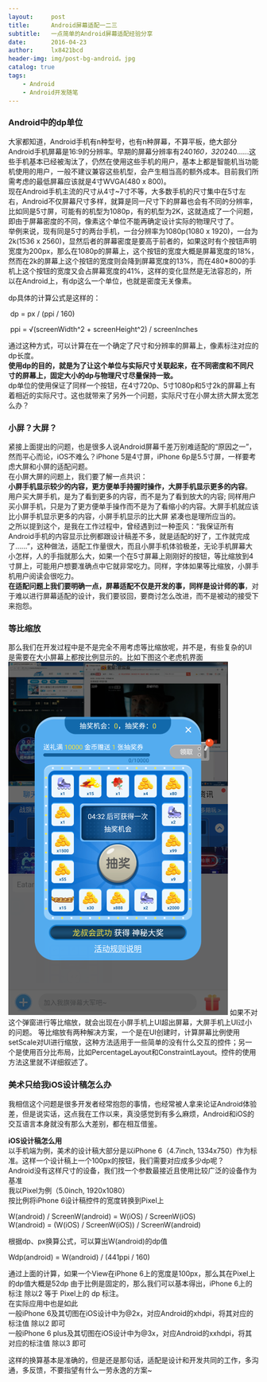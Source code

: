```yaml
---
layout:     post
title:      Android屏幕适配一二三
subtitle:   一点简单的Android屏幕适配经验分享
date:       2016-04-23
author:     lx8421bcd
header-img: img/post-bg-android。jpg
catalog: true
tags:
    - Android
    - Android开发随笔
---
```

### Android中的dp单位
大家都知道，Android手机有n种型号，也有n种屏幕，不算平板，绝大部分Android手机屏幕是16:9的分辨率。早期的屏幕分辨率有240*160，320*240......这些手机基本已经被淘汰了，仍然在使用这些手机的用户，基本上都是智能机当功能机使用的用户，一般不建议兼容这些机型，会产生相当高的额外成本。目前我们所需考虑的最低屏幕应该就是4寸WVGA(480 x 800)。    
现在Android手机主流的尺寸从4寸~7寸不等，大多数手机的尺寸集中在5寸左右，Android不仅屏幕尺寸多样，就算是同一尺寸下的屏幕也会有不同的分辨率，比如同是5寸屏，可能有的机型为1080p，有的机型为2K，这就造成了一个问题，即由于屏幕密度的不同，像素这个单位不能再确定设计实际的物理尺寸了。  
举例来说，现有同是5寸的两台手机，一台分辨率为1080p(1080 x 1920)，一台为2k(1536 x 2560)，显然后者的屏幕密度是要高于前者的，如果这时有个按钮声明宽度为200px，那么在1080p的屏幕上，这个按钮的宽度大概是屏幕宽度的18%，然而在2k的屏幕上这个按钮的宽度则会降到屏幕宽度的13%，而在480*800的手机上这个按钮的宽度又会占屏幕宽度的41%，这样的变化显然是无法容忍的，所以在Android上，有dp这么一个单位，也就是密度无关像素。  

dp具体的计算公式是这样的：

​	dp = px / (ppi / 160)  

​	ppi = √(screenWidth^2 + screenHeight^2) / screenInches  

通过这种方式，可以计算在在一个确定了尺寸和分辨率的屏幕上，像素标注对应的dp长度。  
__使用dp的目的，就是为了让这个单位与实际尺寸关联起来，在不同密度和不同尺寸的屏幕上，固定大小的dp与物理尺寸尽量保持一致。__  
dp单位的使用保证了同样一个按钮，在4寸720p、5寸1080p和5寸2k的屏幕上有着相近的实际尺寸。这也就带来了另外一个问题，实际尺寸在小屏太挤大屏太宽怎么办？


### 小屏？大屏？
紧接上面提出的问题，也是很多人说Android屏幕千差万别难适配的“原因之一”，然而平心而论，iOS不难么？iPhone 5是4寸屏，iPhone 6p是5.5寸屏，一样要考虑大屏和小屏的适配问题。  
在小屏大屏的问题上，我们要了解一点共识：  
__小屏手机显示较少的内容，更方便单手持握时操作，大屏手机显示更多的内容__。  
用户买大屏手机，是为了看到更多的内容，而不是为了看到放大的内容; 同样用户买小屏手机，只是为了更方便单手操作而不是为了看缩小的内容。大屏手机就应该比小屏手机显示更多的内容，小屏手机显示的比大屏 紧凑也是理所应当的。  
之所以提到这个，是我在工作过程中，曾经遇到过一种歪风：“我保证所有Android手机的内容显示比例都跟设计稿差不多，就是适配的好了，工作就完成了……”，这种做法，适配工作量很大，而且小屏手机体验极差，无论手机屏幕大小怎样，人的手指就那么大，如果一个在5寸屏幕上刚刚好的按钮，等比缩放到4寸屏上，可能用户想要准确点中它就非常吃力。同样，字体如果等比缩放，小屏手机用户阅读会很吃力。  
__在适配问题上我们要明确一点，屏幕适配不仅是开发的事，同样是设计师的事__，对于难以进行屏幕适配的设计，我们要驳回，要商讨怎么改进，而不是被动的接受下来抱怨。  


### 等比缩放
那么我们在开发过程中是不是完全不用考虑等比缩放呢，并不是，有些复杂的UI是需要在大小屏幕上都按比例显示的。比如下图这个老虎机界面  
![老虎机](https://raw.githubusercontent.com/lx8421bcd/lx8421bcd.github.io/master/img/screen_adapt/slot_machine.png)
如果不对这个弹窗进行等比缩放，就会出现在小屏手机上UI超出屏幕，大屏手机上UI过小的问题。
等比缩放有两种解决方案，一个是在UI创建时，计算屏幕比例使用setScale对UI进行缩放，这种方法适用于一些简单的没有什么交互的控件；另一个是使用百分比布局，比如PercentageLayout和ConstraintLayout。控件的使用方法这里就不详细叙述了。


### 美术只给我iOS设计稿怎么办
我相信这个问题是很多开发者经常抱怨的事情，也经常被人拿来论证Android体验差，但是说实话，这点我在工作以来，真没感觉到有多么麻烦，Android和iOS的交互语言本身就没有那么大差别，都在相互借鉴。 

__iOS设计稿怎么用__  
以手机端为例，美术的设计稿大部分是以iPhone 6（4.7inch, 1334x750）作为标准。这样一个设计稿上一个100px的按钮，我们需要对应成多少dp呢？  
Android没有这样尺寸的设备，我们找一个参数最接近且使用比较广泛的设备作为基准  
我以Pixel为例（5.0inch, 1920x1080）  
按比例将iPhone 6设计稿控件的宽度转换到Pixel上  

W(android) / ScreenW(android) = W(iOS) / ScreenW(iOS)    
W(android) = (W(iOS) / ScreenW(iOS)) / ScreenW(android)  

根据dp、px换算公式，可以算出W(android)的dp值  

Wdp(android) = W(android) / (441ppi / 160)

通过上面的计算，如果一个View在iPhone 6上的宽度是100px，那么其在Pixel上的dp值大概是52dp
由于比例是固定的，那么我们可以基本得出，iPhone 6上的标注 除以2 等于 Pixel上的 dp 标注。  
在实际应用中也是如此  
一般iPhone 6及其切图在iOS设计中为@2x，对应Android的xhdpi，将其对应的标注值 除以2 即可  
一般iPhone 6 plus及其切图在iOS设计中为@3x，对应Android的xxhdpi，将其对应的标注值 除以3 即可  

这样的换算基本是准确的，但是还是那句话，适配是设计和开发共同的工作，多沟通，多反馈，不要指望有什么一劳永逸的方案~




